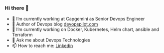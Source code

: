 ### Hi there 👋

- 🔭 I’m currently working at Capgemini as Senior Devops Engineer
- :bookmark: Author of Devops blog [devopspilot.com](https://devopspilot.com)
- 🌱 I’m currently working on Docker, Kubernetes, Helm chart, ansible and Terraform
- 💬 Ask me about Devops Technologies
- 📫 How to reach me: [Linkedin](https://www.linkedin.com/in/vignesh-sweekaran-236841168/)
